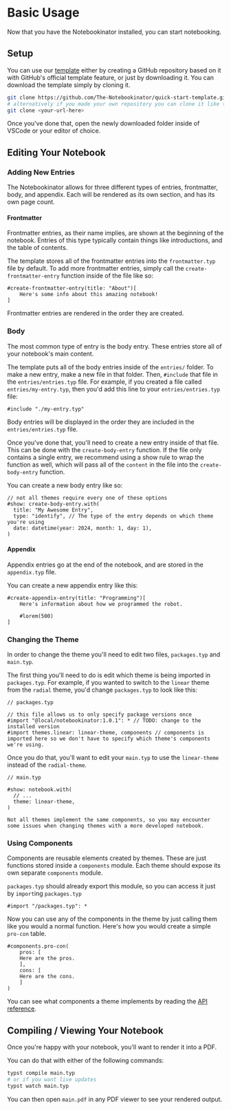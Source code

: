 # Basic Usage

Now that you have the Notebookinator installed, you can start notebooking.

## Setup

You can use our [template](https://github.com/The-Notebookinator/quick-start-template) either by creating a GitHub repository based on it with GitHub's official template feature, or just by downloading it. You can download the template simply by cloning it.

```sh
git clone https://github.com/The-Notebookinator/quick-start-template.git
# alternatively if you made your own repository you can clone it like this:
git clone <your-url-here>
```

Once you've done that, open the newly downloaded folder inside of VSCode or your editor of choice.

## Editing Your Notebook

### Adding New Entries

The Notebookinator allows for three different types of entries, frontmatter, body, and appendix. Each will be rendered as its own section, and has its own page count.

#### Frontmatter

Frontmatter entries, as their name implies, are shown at the beginning of the notebook. Entries of this type typically contain things like introductions, and the table of contents.

The template stores all of the frontmatter entries into the `frontmatter.typ` file by default. To add more frontmatter entries, simply call the `create-frontmatter-entry` function inside of the file like so:

```typ
#create-frontmatter-entry(title: "About")[
    Here's some info about this amazing notebook!
]
```

Frontmatter entries are rendered in the order they are created.

### Body

The most common type of entry is the body entry. These entries store all of your notebook's main content.

The template puts all of the body entries inside of the `entries/` folder. To make a new entry, make a new file in that folder. Then, `#include` that file in the `entries/entries.typ` file. For example, if you created a file called `entries/my-entry.typ`, then you'd add this line to your `entries/entries.typ` file:

```typ
#include "./my-entry.typ"
```

Body entries will be displayed in the order they are included in the `entries/entries.typ` file.

Once you've done that, you'll need to create a new entry inside of that file. This can be done with the `create-body-entry` function. If the file only contains a single entry, we recommend using a show rule to wrap the function as well, which will pass all of the `content` in the file into the `create-body-entry` function.

You can create a new body entry like so:

```typ
// not all themes require every one of these options
#show: create-body-entry.with(
  title: "My Awesome Entry",
  type: "identify", // The type of the entry depends on which theme you're using
  date: datetime(year: 2024, month: 1, day: 1),
)
```

#### Appendix

Appendix entries go at the end of the notebook, and are stored in the `appendix.typ` file.

You can create a new appendix entry like this:

```typ
#create-appendix-entry(title: "Programming")[
    Here's information about how we programmed the robot.

    #lorem(500)
]
```

### Changing the Theme

In order to change the theme you'll need to edit two files, `packages.typ` and `main.typ`.

The first thing you'll need to do is edit which theme is being imported in `packages.typ`. For example, if you wanted to switch to the `linear` theme from the `radial` theme, you'd change `packages.typ` to look like this:

```typ
// packages.typ

// this file allows us to only specify package versions once
#import "@local/notebookinator:1.0.1": * // TODO: change to the installed version
#import themes.linear: linear-theme, components // components is imported here so we don't have to specify which theme's components we're using.
```

Once you do that, you'll want to edit your `main.typ` to use the `linear-theme` instead of the `radial-theme`.

```typ
// main.typ

#show: notebook.with(
  // ...
  theme: linear-theme,
)
```

```admonish note
Not all themes implement the same components, so you may encounter some issues when changing themes with a more developed notebook.
```

### Using Components

Components are reusable elements created by themes. These are just functions stored inside a `components` module. Each theme should expose its own separate `components` module.

`packages.typ` should already export this module, so you can access it just by `import`ing `packages.typ`

```typ
#import "/packages.typ": *
```

Now you can use any of the components in the theme by just calling them like you would a normal function. Here's how you would create a simple `pro-con` table.

```typ
#components.pro-con(
    pros: [
    Here are the pros.
    ],
    cons: [
    Here are the cons.
    ]
)
```

You can see what components a theme implements by reading the [API reference](./reference.md).

## Compiling / Viewing Your Notebook

Once you're happy with your notebook, you'll want to render it into a PDF.

You can do that with either of the following commands:

```sh
typst compile main.typ
# or if you want live updates
typst watch main.typ
```

You can then open `main.pdf` in any PDF viewer to see your rendered output.
